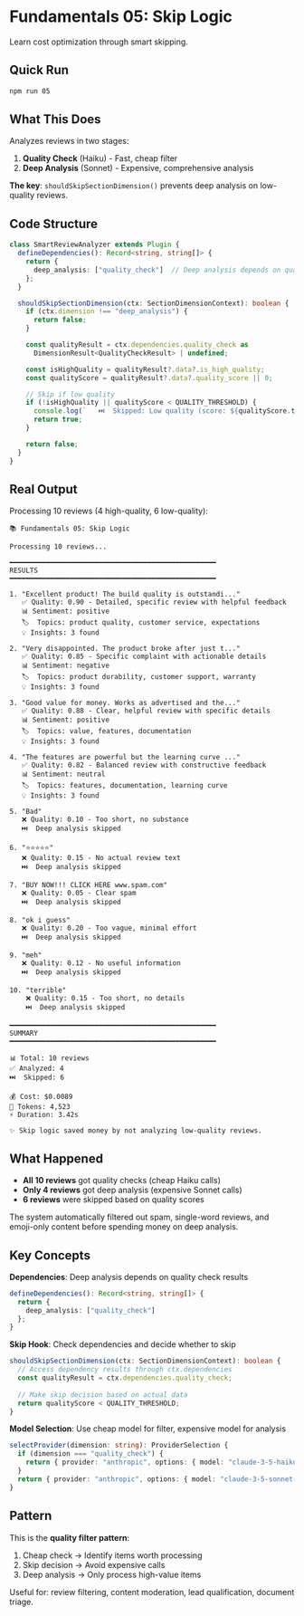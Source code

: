 # Fundamentals 05: Skip Logic

Learn cost optimization through smart skipping.

## Quick Run

```bash
npm run 05
```

## What This Does

Analyzes reviews in two stages:
1. **Quality Check** (Haiku) - Fast, cheap filter
2. **Deep Analysis** (Sonnet) - Expensive, comprehensive analysis

**The key**: `shouldSkipSectionDimension()` prevents deep analysis on low-quality reviews.

## Code Structure

```typescript
class SmartReviewAnalyzer extends Plugin {
  defineDependencies(): Record<string, string[]> {
    return {
      deep_analysis: ["quality_check"]  // Deep analysis depends on quality check
    };
  }

  shouldSkipSectionDimension(ctx: SectionDimensionContext): boolean {
    if (ctx.dimension !== "deep_analysis") {
      return false;
    }

    const qualityResult = ctx.dependencies.quality_check as
      DimensionResult<QualityCheckResult> | undefined;

    const isHighQuality = qualityResult?.data?.is_high_quality;
    const qualityScore = qualityResult?.data?.quality_score || 0;

    // Skip if low quality
    if (!isHighQuality || qualityScore < QUALITY_THRESHOLD) {
      console.log(`   ⏭️  Skipped: Low quality (score: ${qualityScore.toFixed(2)})`);
      return true;
    }

    return false;
  }
}
```

## Real Output

Processing 10 reviews (4 high-quality, 6 low-quality):

```
📚 Fundamentals 05: Skip Logic

Processing 10 reviews...

━━━━━━━━━━━━━━━━━━━━━━━━━━━━━━━━━━━━━━━━━━━━━━━━━━━
RESULTS
━━━━━━━━━━━━━━━━━━━━━━━━━━━━━━━━━━━━━━━━━━━━━━━━━━━

1. "Excellent product! The build quality is outstandi..."
   ✅ Quality: 0.90 - Detailed, specific review with helpful feedback
   📊 Sentiment: positive
   🏷️  Topics: product quality, customer service, expectations
   💡 Insights: 3 found

2. "Very disappointed. The product broke after just t..."
   ✅ Quality: 0.85 - Specific complaint with actionable details
   📊 Sentiment: negative
   🏷️  Topics: product durability, customer support, warranty
   💡 Insights: 3 found

3. "Good value for money. Works as advertised and the..."
   ✅ Quality: 0.88 - Clear, helpful review with specific details
   📊 Sentiment: positive
   🏷️  Topics: value, features, documentation
   💡 Insights: 3 found

4. "The features are powerful but the learning curve ..."
   ✅ Quality: 0.82 - Balanced review with constructive feedback
   📊 Sentiment: neutral
   🏷️  Topics: features, documentation, learning curve
   💡 Insights: 3 found

5. "Bad"
   ❌ Quality: 0.10 - Too short, no substance
   ⏭️  Deep analysis skipped

6. "⭐⭐⭐⭐⭐"
   ❌ Quality: 0.15 - No actual review text
   ⏭️  Deep analysis skipped

7. "BUY NOW!!! CLICK HERE www.spam.com"
   ❌ Quality: 0.05 - Clear spam
   ⏭️  Deep analysis skipped

8. "ok i guess"
   ❌ Quality: 0.20 - Too vague, minimal effort
   ⏭️  Deep analysis skipped

9. "meh"
   ❌ Quality: 0.12 - No useful information
   ⏭️  Deep analysis skipped

10. "terrible"
    ❌ Quality: 0.15 - Too short, no details
    ⏭️  Deep analysis skipped

━━━━━━━━━━━━━━━━━━━━━━━━━━━━━━━━━━━━━━━━━━━━━━━━━━━
SUMMARY
━━━━━━━━━━━━━━━━━━━━━━━━━━━━━━━━━━━━━━━━━━━━━━━━━━━

📊 Total: 10 reviews
✅ Analyzed: 4
⏭️  Skipped: 6

💰 Cost: $0.0089
🎫 Tokens: 4,523
⚡ Duration: 3.42s

✨ Skip logic saved money by not analyzing low-quality reviews.
```

## What Happened

- **All 10 reviews** got quality checks (cheap Haiku calls)
- **Only 4 reviews** got deep analysis (expensive Sonnet calls)
- **6 reviews** were skipped based on quality scores

The system automatically filtered out spam, single-word reviews, and emoji-only content before spending money on deep analysis.

## Key Concepts

**Dependencies**: Deep analysis depends on quality check results
```typescript
defineDependencies(): Record<string, string[]> {
  return {
    deep_analysis: ["quality_check"]
  };
}
```

**Skip Hook**: Check dependencies and decide whether to skip
```typescript
shouldSkipSectionDimension(ctx: SectionDimensionContext): boolean {
  // Access dependency results through ctx.dependencies
  const qualityResult = ctx.dependencies.quality_check;
  
  // Make skip decision based on actual data
  return qualityScore < QUALITY_THRESHOLD;
}
```

**Model Selection**: Use cheap model for filter, expensive model for analysis
```typescript
selectProvider(dimension: string): ProviderSelection {
  if (dimension === "quality_check") {
    return { provider: "anthropic", options: { model: "claude-3-5-haiku-20241022" } };
  }
  return { provider: "anthropic", options: { model: "claude-3-5-sonnet-20241022" } };
}
```

## Pattern

This is the **quality filter pattern**:
1. Cheap check → Identify items worth processing
2. Skip decision → Avoid expensive calls
3. Deep analysis → Only process high-value items

Useful for: review filtering, content moderation, lead qualification, document triage.
